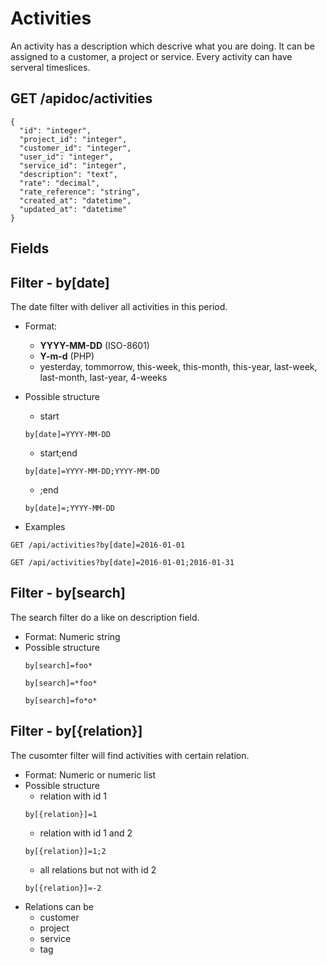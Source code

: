 # Activities

An activity has a description which descrive what you are doing. It can be
assigned to a customer, a project or service. Every activity can have serveral
timeslices.

## GET /apidoc/activities

```
{
  "id": "integer",
  "project_id": "integer",
  "customer_id": "integer",
  "user_id": "integer",
  "service_id": "integer",
  "description": "text",
  "rate": "decimal",
  "rate_reference": "string",
  "created_at": "datetime",
  "updated_at": "datetime"
}
```

## Fields

## Filter - by[date]

The date filter with deliver all activities in this period.

* Format:
  * **YYYY-MM-DD** (ISO-8601)
  * **Y-m-d** (PHP)
  * yesterday, tommorrow, this-week, this-month, this-year, last-week, last-month, last-year, 4-weeks
* Possible structure
  * start
  ```
  by[date]=YYYY-MM-DD
  ```
  * start;end
  ```
  by[date]=YYYY-MM-DD;YYYY-MM-DD
  ```
  * ;end
  ```
  by[date]=;YYYY-MM-DD
  ```

* Examples
```
GET /api/activities?by[date]=2016-01-01
```
```
GET /api/activities?by[date]=2016-01-01;2016-01-31
```

## Filter - by[search]

The search filter do a like on description field.

* Format: Numeric string
* Possible structure
  ```
  by[search]=foo*
  ```
  ```
  by[search]=*foo*
  ```
  ```
  by[search]=fo*o*
  ```

## Filter - by[{relation}]

The cusomter filter will find activities with certain relation.

* Format: Numeric or numeric list
* Possible structure
  * relation with id 1
  ```
  by[{relation}]=1
  ```
  * relation with id 1 and 2
  ```
  by[{relation}]=1;2
  ```
  * all relations but not with id 2
  ```
  by[{relation}]=-2
  ```
* Relations can be
  * customer
  * project
  * service
  * tag
